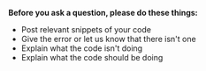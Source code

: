 **Before you ask a question, please do these things:**
- Post relevant snippets of your code
- Give the error or let us know that there isn't one
- Explain what the code isn't doing
- Explain what the code should be doing